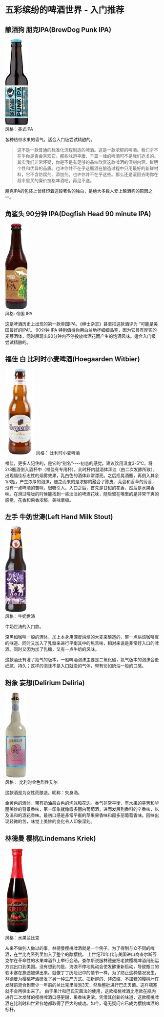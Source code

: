 # 五彩缤纷的啤酒世界 - 入门推荐
## 酿酒狗 朋克IPA(BrewDog Punk IPA)
![](img/bear/Punk-IPA.png)  
风格：美式IPA  

各种热带水果的香气。适合入门级尝试精酿的。

> 这不是一款普通的标准化流程制造的啤酒。这是一款浓郁的啤酒。我们才不在乎你是否会喜欢它。那些味道平庸、千篇一律的啤酒可不是我们追求的。其实我们非常怀疑，你是不是有足够的品味欣赏这款啤酒的深刻内涵、鲜明个性和优异的品质。也许你并不在乎这瓶酒在酿造过程中只用最好的新鲜材料，它不含防腐剂、添加剂。也许你并不在乎这些。那么还是滚回去喝你在超市里买的廉价拉格啤酒吧，再见不送。

朋克IPA的包装上曾经印着这段著名的独白，是绝大多数人爱上酿酒狗的原因之一。

## 角鲨头 90分钟 IPA(Dogfish Head 90 minute IPA)
![](img/bear/90-minute-IPA.png)  
风格: 帝国 IPA  

这是啤酒历史上出现的第一款帝国IPA，《绅士杂志》甚至把这款酒评为 “可能是美国最好的IPA”。
90分钟 IPA 特别值得你用白兰地杯细细品鉴，因为它具有厚实的麦芽酒体，同时展现出90分钟内不停投放啤酒花而产生的饱满风味。适合入门级尝试精酿的。

## 福佳 白 比利时小麦啤酒(Hoegaarden Witbier)
![](img/bear//hoegaarden-witbier.png)
风格： 比利时小麦啤酒

福佳，更多人记住的，是它的“别名”----初恋的感觉。建议饮用温度3-5℃，将2/3瓶酒倒入酒杯中（福佳有专用杯）。此时杯内就酒体浑浊（由二次发酵所致），出现福佳标志性的烟雾效果，乳白色的酒体非常漂亮。之后摇晃酒瓶，再倒入其余1/3瓶，产生浓厚的泡沫，随之而来的是浓郁的融合了陈皮、芫荽和香草的芳香，没有一点啤酒的苦味，很吸引人。入口之后，首先是甘甜的花香，然后是水果香味。在滑过喉咙的时候能找到一些淡淡的啤酒花味，随后留在嘴里的是非常干爽的感觉，花香和果香浓郁，美味至极。

## 左手 牛奶世涛(Left Hand Milk Stout)
![](img/bear/left-hand-milk-stout.png)  
风格：牛奶世涛

牛奶世涛的入门款。

深黑如咖啡一般的酒体，加上本身用深度烘焙的大麦来酿造的，带一点烘焙咖啡豆的味道、同时又加入了乳糖来进行平衡其中的焦苦味，相对来说是非常好入口的啤酒。同时又因为加了乳糖，又有一点牛奶的风味。

这款酒还有灌了氮气的版本，一般啤酒泡沫主要是二氧化碳，氮气版本的泡沫会更细腻、持久；这样的泡沫不是入口就没的气体，带有彷如奶油一般的口感。

## 粉象 妄想(Delirium Deliria)
![](img/bear/delirium-deliria.png)  
风格： 比利时金色烈性艾尔  

这款酒是为女性而酿造。昵称：失身酒。

金黄色的酒体，带有奶油般白色的泡沫和花边。香气非常平衡，有水果的芬芳和华丽美妙的背景香味，第一印象就像霞多丽白葡萄酒，进而发展到香料的辛香味，以及温和的酒花香味。最初口感是非常平衡的苹果果香味和霞多丽葡萄香味。回味出现轻微的苦，味觉上美妙的变化令人印象深刻。

## 林德曼 樱桃(Lindemans Kriek)
![](img/bear/Lindemans-Kriek.png)  
风格：水果兰比克

从来不做别人做过的事，林德曼樱桃啤酒就是一个例子。为了得到与众不同的啤酒，在兰比克系列里加入了整个的酸樱桃。
上世纪70年代与美国进口商查尔斯芬克尔在革命性的水果啤酒节上举行会晤。查尔斯说服林德曼把老款樱桃啤酒用船运方式出口到美国。没有想到的是，海浪不停地晃动会使发酵重新启动，导致瓶口的软木塞在旅途被弹出来。就像丁丁历险记中的情节一样。为了防止这种情况发生，林德曼为樱桃啤酒研发了另一种生产方式。把新鲜的、非浓缩、不加糖的樱桃汁在发酵前混合到至少一年前的兰比克里浸泡3天，然后整批进行巴氏灭菌。这样瓶塞就不会再弹出来了。
由于果汁和巴氏灭菌法的使用，这款樱桃啤酒比老款在瓶内进行二次发酵的樱桃啤酒口感更甜，果香味更浓。凭借其创新的味道，这款樱桃啤酒在比利时和世界各地都取得了巨大的成功。如今，毫无疑问它已成为樱桃啤酒的标杆。